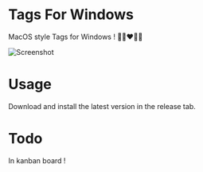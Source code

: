 # Tags For Windows
MacOS style Tags for Windows ! 💚💛❤️💜💙

![Screenshot](https://raw.githubusercontent.com/ogxd/Tags-for-windows/master/Demo/screenshot.png)

# Usage
Download and install the latest version in the release tab.

# Todo
In kanban board !
